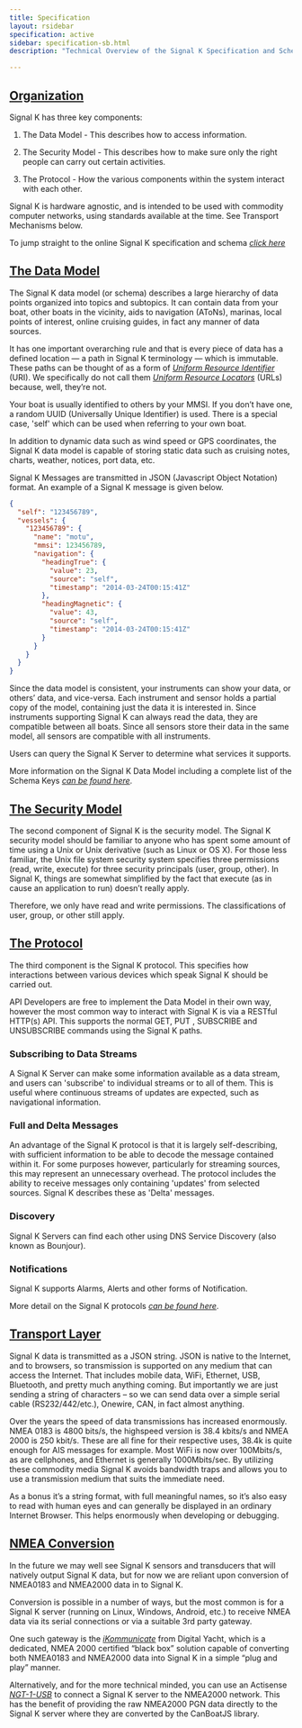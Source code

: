 ```yaml
---
title: Specification
layout: rsidebar
specification: active
sidebar: specification-sb.html
description: "Technical Overview of the Signal K Specification and Schema."

---
```


## [Organization](#) <a class="anchor" id="organization"></a>

Signal K has three key components:

1. The Data Model       - This describes how to access information.

2. The Security Model   - This describes how to make sure only the right people can carry out certain activities.

3. The Protocol         - How the various components within the system interact with each other.

Signal K is hardware agnostic, and is intended to be used with commodity computer networks, using standards available at the time. See Transport Mechanisms below.

To jump straight to the online Signal K specification and schema [*click here*](http://signalk.org/specification/1.0.0/doc/)

## [The Data Model](#) <a class="anchor" id="model"></a>

The Signal K data model (or schema) describes a large hierarchy of data points organized into topics and subtopics. It can
contain data from your boat, other boats in the vicinity, aids to navigation (AToNs), marinas, local points of interest, online
cruising guides, in fact any manner of data sources.

It has one important overarching rule and that is every piece of data has a defined location — a path in Signal K terminology —
which is immutable. These paths can be thought of as a form of [*Uniform Resource
Identifier*](http://en.wikipedia.org/wiki/Uniform_resource_identifier) (URI). We specifically do not call
them [*Uniform
Resource Locators*](http://en.wikipedia.org/wiki/Uniform_resource_locator) (URLs) because, well, they’re not.

Your boat is usually identified to others by your MMSI. If you don’t have one, a random UUID (Universally Unique Identifier) is
used. There is a special case, 'self' which can be used when referring to your own boat.

In addition to dynamic data such as wind speed or GPS coordinates, the Signal K data model is capable of storing static data
such as cruising notes, charts, weather, notices, port data, etc.

Signal K Messages are transmitted in JSON (Javascript Object Notation) format. An example of a Signal K message is given below.

```json
{
  "self": "123456789",
  "vessels": {
    "123456789": {
      "name": "motu",
      "mmsi": 123456789,
      "navigation": {
        "headingTrue": {
          "value": 23,
          "source": "self",
          "timestamp": "2014-03-24T00:15:41Z"
        },
        "headingMagnetic": {
          "value": 43,
          "source": "self",
          "timestamp": "2014-03-24T00:15:41Z"
        }
      }
    }
  }
}
```

Since the data model is consistent, your instruments can show your data, or others’ data, and vice-versa. Each instrument and
sensor holds a partial copy of the model, containing just the data it is interested in. Since instruments supporting Signal K can always read the data, they are compatible between all boats. Since all sensors store their data in the same model, all sensors are compatible with all instruments.

Users can query the Signal K Server to determine what services it supports.

More information on the Signal K Data Model including a complete list of the Schema Keys [*can be found here*](http://signalk.org/specification/1.0.0/doc/).

## [The Security Model](#) <a class="anchor" id="security"></a>

The second component of Signal K is the security model. The Signal K security model should be familiar to anyone who has spent some amount of time using a Unix or Unix derivative (such as Linux or OS X). For those less familiar, the Unix file system security system specifies three permissions (read, write, execute) for three security principals (user, group, other). In Signal K, things are somewhat simplified by the fact that execute (as in cause an application to run) doesn’t really apply.

Therefore, we only have read and write permissions. The classifications of user, group, or other still apply.

## [The Protocol](#) <a class="anchor" id="protocol"></a>

The third component is the Signal K protocol. This specifies how interactions between various devices which speak Signal K should be carried out.

API Developers are free to implement the Data Model in their own way, however the most common way to interact with Signal K is via a RESTful HTTP(s) API. This supports the normal GET, PUT , SUBSCRIBE and UNSUBSCRIBE commands using the Signal K paths.

### Subscribing to Data Streams
A Signal K Server can make some information available as a data stream, and users can 'subscribe' to individual streams or to all of them. This is useful where continuous streams of updates are expected, such as navigational information.

### Full and Delta Messages
An advantage of the Signal K protocol is that it is largely self-describing, with sufficient information to be able to decode the message contained within it. For some purposes however, particularly for streaming sources, this may represent an unnecessary overhead. The protocol includes the ability to receive messages only containing 'updates' from selected sources. Signal K describes these as 'Delta' messages.

### Discovery
Signal K Servers can find each other using DNS Service Discovery (also known as Bounjour).

### Notifications
Signal K supports Alarms, Alerts and other forms of Notification.

More detail on the Signal K protocols [*can be found here*](http://signalk.org/specification/1.0.0/doc/).

## [Transport Layer](#) <a class="anchor" id="transport"></a>

Signal K data is transmitted as a JSON string. JSON is native to the Internet, and to browsers, so transmission is supported on any medium that can access the Internet. That includes mobile data, WiFi, Ethernet, USB, Bluetooth, and pretty much anything coming. But importantly we are just sending a string of characters – so we can send data over a simple serial cable (RS232/442/etc.), Onewire, CAN, in fact almost anything.

Over the years the speed of data transmissions has increased enormously. NMEA 0183 is 4800 bits/s, the highspeed version is 38.4 kbits/s and NMEA 2000 is 250 kbit/s. These are all fine for their respective uses, 38.4k is quite enough for AIS messages for example. Most WiFi is now over 100Mbits/s, as are cellphones, and Ethernet is generally 1000Mbits/sec. By utilizing these commodity media Signal K avoids bandwidth traps and allows you to use a transmission medium that suits the immediate need.

As a bonus it’s a string format, with full meaningful names, so it’s also easy to read with human eyes and can generally be displayed in an ordinary Internet Browser. This helps enormously when developing or debugging.

## [NMEA Conversion](#) <a class="anchor" id="nmea"></a>

In the future we may well see Signal K sensors and transducers that will natively output Signal K data, but for now we are reliant upon conversion of NMEA0183 and NMEA2000 data in to Signal K.

Conversion is possible in a number of ways, but the most common is for a Signal K server (running on Linux, Windows, Android, etc.) to receive NMEA data via its serial connections or via a suitable 3rd party gateway.

One such gateway is the [*iKommunicate*](http://ikommunicate.com) from Digital Yacht, which is a dedicated, NMEA 2000 certified “black box” solution capable of converting both NMEA0183 and NMEA2000 data into Signal K in a simple “plug and play” manner.

Alternatively, and for the more technical minded, you can use an Actisense [*NGT-1-USB*](http://actisense.com) to connect a Signal K server to the NMEA2000 network. This has the benefit of providing the raw NMEA2000 PGN data directly to the Signal K server where they are converted by the CanBoatJS library.
